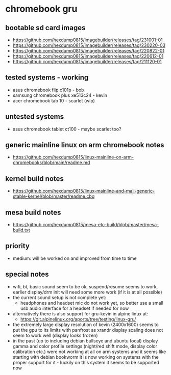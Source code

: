 # chromebook gru

## bootable sd card images

- https://github.com/hexdump0815/imagebuilder/releases/tag/231001-01
- https://github.com/hexdump0815/imagebuilder/releases/tag/230220-03
- https://github.com/hexdump0815/imagebuilder/releases/tag/220822-01
- https://github.com/hexdump0815/imagebuilder/releases/tag/220612-01
- https://github.com/hexdump0815/imagebuilder/releases/tag/211120-01

## tested systems - working

- asus chromebook flip c101p - bob
- samsung chromebook plus xe513c24 - kevin
- acer chromebook tab 10 - scarlet (wip)

## untested systems

- asus chromebook tablet ct100 - maybe scarlet too?

## generic mainline linux on arm chromebook notes

- https://github.com/hexdump0815/linux-mainline-on-arm-chromebooks/blob/main/readme.md

## kernel build notes

- https://github.com/hexdump0815/linux-mainline-and-mali-generic-stable-kernel/blob/master/readme.cbg

## mesa build notes

- https://github.com/hexdump0815/mesa-etc-build/blob/master/mesa-build.txt

## priority

- medium: will be worked on and improved from time to time

## special notes

- wifi, bt, basic sound seem to be ok, suspend/resume seems to work, earlier display/drm init will need some more work (if it is at all possible)
- the current sound setup is not complete yet:
  - headphones and headset mic do not work yet, so better use a small usb audio interface for a headset if needed for now
- alternatively there is also support for gru-kevin in alpine linux at:
  - https://git.alpinelinux.org/aports/tree/testing/linux-gru/
- the extremely large display resolution of kevin (2400x1600) seems to put the gpu to its limits with panfrost as xrandr display scaling does not seem to work well (display looks frozen)
- in the past (up to including debian bullseye and ubuntu focal) display gamma and color profile settings (night/red shift mode, display color calibration etc.) were not working at all on arm systems and it seems like starting with debian bookworm it is now working on systems with the proper support for it - luckily on this system it seems to be supported now
